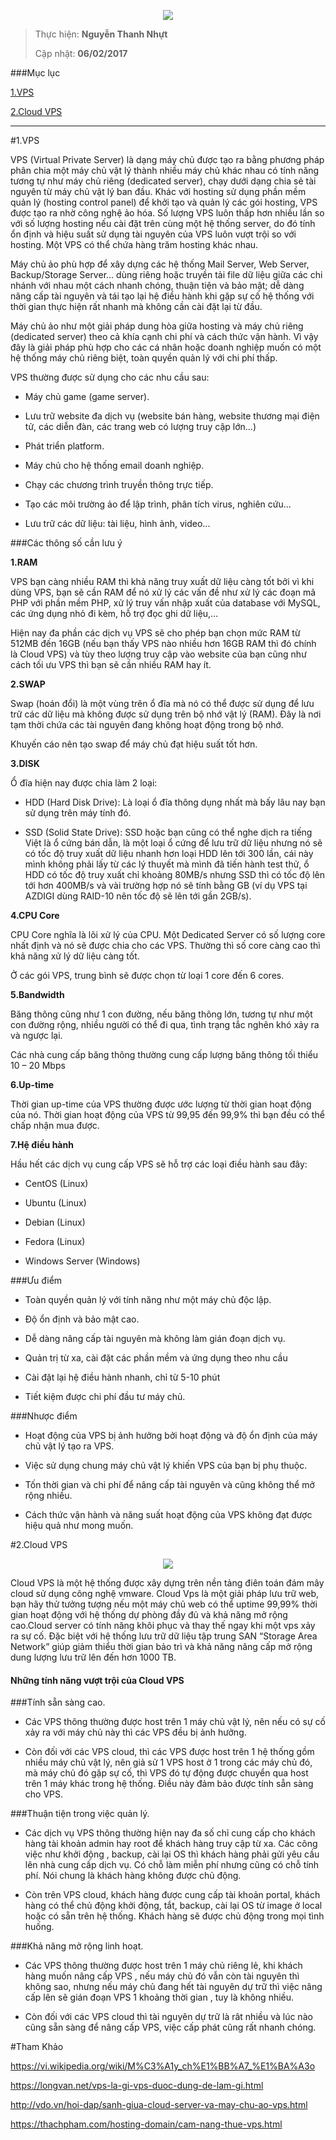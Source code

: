 <p align="center"><img src="http://thuatngu.org/wp-content/uploads/2016/08/vps-la-gi.jpg" /></p>

> 
> Thực hiện: **Nguyễn Thanh Nhựt**
> 
> Cập nhật: **06/02/2017**

###Mục lục

[1.VPS](#1)

[2.Cloud VPS](#2)


---

<a name="1"></a>
#1.VPS

VPS (Virtual Private Server) là dạng máy chủ được tạo ra bằng phương pháp phân chia một máy chủ vật lý thành nhiều máy chủ khác nhau có tính năng tương tự như máy chủ riêng (dedicated server), chạy dưới dạng chia sẻ tài nguyên từ máy chủ vật lý ban đầu. Khác với hosting sử dụng phần mềm quản lý (hosting control panel) để khởi tạo và quản lý các gói hosting, VPS được tạo ra nhờ công nghệ ảo hóa. Số lượng VPS luôn thấp hơn nhiều lần so với số lượng hosting nếu cài đặt trên cùng một hệ thống server, do đó tính ổn định và hiệu suất sử dụng tài nguyên của VPS luôn vượt trội so với hosting. Một VPS có thể chứa hàng trăm hosting khác nhau.

Máy chủ ảo phù hợp để xây dựng các hệ thống Mail Server, Web Server, Backup/Storage Server... dùng riêng hoặc truyền tải file dữ liệu giữa các chi nhánh với nhau một cách nhanh chóng, thuận tiện và bảo mật; dễ dàng nâng cấp tài nguyên và tái tạo lại hệ điều hành khi gặp sự cố hệ thống với thời gian thực hiện rất nhanh mà không cần cài đặt lại từ đầu.

Máy chủ ảo như một giải pháp dung hòa giữa hosting và máy chủ riêng (dedicated server) theo cả khía cạnh chi phí và cách thức vận hành. Vì vậy đây là giải pháp phù hợp cho các cá nhân hoặc doanh nghiệp muốn có một hệ thống máy chủ riêng biệt, toàn quyền quản lý với chi phí thấp.

 VPS thường được sử dụng cho các nhu cầu sau:

- Máy chủ game (game server).

- Lưu trữ website đa dịch vụ (website bán hàng, website thương mại điện tử, các diễn đàn, các trang web có lượng truy cập lớn...)

- Phát triển platform.

- Máy chủ cho hệ thống email doanh nghiệp.

- Chạy các chương trình truyền thông trực tiếp.

- Tạo các môi trường ảo để lập trình, phân tích virus, nghiên cứu...

- Lưu trữ các dữ liệu: tài liệu, hình ảnh, video...

###Các thông số cần lưu ý

**1.RAM**

 VPS bạn càng nhiều RAM thì khả năng truy xuất dữ liệu càng tốt bởi vì khi dùng VPS, bạn sẽ cần RAM để nó xử lý các vấn đề như xử lý các đoạn mã PHP với phần mềm PHP, xử lý truy vấn nhập xuất của database với MySQL, các ứng dụng nhỏ đi kèm, hỗ trợ đọc ghi dữ liệu,…

Hiện nay đa phần các dịch vụ VPS sẽ cho phép bạn chọn mức RAM từ 512MB đến 16GB (nếu bạn thấy VPS nào nhiều hơn 16GB RAM thì đó chính là Cloud VPS) và tùy theo lượng truy cập vào website của bạn cũng như cách tối ưu VPS thì bạn sẽ cần nhiều RAM hay ít.

**2.SWAP**

Swap (hoán đổi) là một vùng trên ổ đĩa mà nó có thể được sử dụng để lưu trữ các dữ liệu mà không được sử dụng trên bộ nhớ vật lý (RAM). Đây là nơi tạm thời chứa các tài nguyên đang không hoạt động trong bộ nhớ.

Khuyến cáo nên tạo swap để máy chủ đạt hiệu suất tốt hơn.

**3.DISK**

Ổ đĩa hiện nay được chia làm 2 loại:

- HDD (Hard Disk Drive): Là loại ổ đĩa thông dụng nhất mà bấy lâu nay bạn sử dụng trên máy tính đó.

- SSD (Solid State Drive): SSD hoặc bạn cũng có thể nghe dịch ra tiếng Việt là ổ cứng bán dẫn, là một loại ổ cứng để lưu trữ dữ liệu nhưng nó sẽ có tốc độ truy xuất dữ liệu nhanh hơn loại HDD lên tới 300 lần, cái này mình không phải lấy từ các lý thuyết mà mình đã tiến hành test thử, ổ HDD có tốc độ truy xuất chỉ khoảng 80MB/s nhưng SSD thì có tốc độ lên tới hơn 400MB/s và vài trường hợp nó sẽ tính bằng GB (ví dụ VPS tại AZDIGI dùng RAID-10 nên tốc độ sẽ lên tới gần 2GB/s).

**4.CPU Core**

CPU Core nghĩa là lõi xử lý của CPU. Một Dedicated Server có số lượng core nhất định và nó sẽ được chia cho các VPS. Thường thì số core càng cao thì khả năng xử lý dữ liệu càng tốt.

Ở các gói VPS, trung bình sẽ được chọn từ loại 1 core đến 6 cores.

**5.Bandwidth**

Băng thông cũng như 1 con đường, nếu băng thông lớn, tương tự như một con đường rộng, nhiều người có thể đi qua, tình trạng tắc nghẽn khó xảy ra và ngược lại.

Các nhà cung cấp băng thông thường cung cấp lượng băng thông tối thiểu 10 – 20 Mbps

**6.Up-time**

Thời gian up-time của VPS thường được ước lượng từ thời gian hoạt động của nó. Thời gian hoạt động của VPS từ 99,95 đến 99,9% thì bạn đều có thể chấp nhận mua được.

**7.Hệ điều hành**

Hầu hết các dịch vụ cung cấp VPS sẽ hỗ trợ các loại điều hành sau đây:

- CentOS (Linux)

- Ubuntu (Linux)

- Debian (Linux)
- Fedora (Linux)

- Windows Server (Windows)

###Ưu điểm


- Toàn quyền quản lý với tính năng như một máy chủ độc lập.

- Độ ổn định và bảo mật cao.

- Dễ dàng nâng cấp tài nguyên mà không làm gián đoạn dịch vụ.

- Quản trị từ xa, cài đặt các phần mềm và ứng dụng theo nhu cầu

- Cài đặt lại hệ điều hành nhanh, chỉ từ 5-10 phút

- Tiết kiệm được chi phí đầu tư máy chủ.

###Nhược điểm

- Hoạt động của VPS bị ảnh hưởng bởi hoạt động và độ ổn định của máy chủ vật lý tạo ra VPS.

-  Việc sử dụng chung máy chủ vật lý khiến VPS của bạn bị phụ thuộc.

-  Tốn thời gian và chi phí để nâng cấp tài nguyên và cũng không thể mở rộng nhiều.

-  Cách thức vận hành và năng suất hoạt động của VPS không đạt được hiệu quả như mong muốn.

<a name="2"></a>
#2.Cloud VPS

<p align="center"><img src="http://hostuserver.com/image/cloudvps.jpg" /></p>

Cloud VPS là một hệ thống được xây dựng trên nền tảng điên toán đám mây cloud sử dụng công nghệ vmware. Cloud Vps là một giải pháp lưu trữ web, bạn hãy thử tưởng tượng nếu một máy chủ web có thể uptime 99,99% thời gian hoạt động với hệ thống dự phòng đầy đủ và khả năng mở rộng cao.Cloud server có tính năng khôi phục và thay thế ngay khi một vps xảy ra sự cố. Đặc biệt với hệ thống lưu trữ dữ liệu tập trung SAN “Storage Area Network” giúp giảm thiểu thời gian bảo trì và khả năng nâng cấp mở rộng dung lượng lưu trữ lên đến hơn 1000 TB.


#### Những tính năng vượt trội của Cloud VPS

###Tính sẵn sàng cao.​

- Các VPS thông thường được host trên 1 máy chủ vật lý, nên nếu có sự cố xảy ra với máy chủ này thì các VPS đều bị ảnh hưởng.

- Còn đối với các VPS cloud, thì các VPS được host trên 1 hệ thống gồm nhiều máy chủ vật lý, nên giả sử 1 VPS  host ở 1 trong các máy chủ đó, mà máy chủ đó gặp sự cố, thì VPS đó tự động được chuyển qua host trên 1 máy khác trong hệ thống. Điều này đảm bảo được tính sẵn sàng cho VPS.

###Thuận tiện trong việc quản lý.​

- Các dịch vụ VPS thông thường hiện nay đa số chỉ cung cấp cho khách hàng tài khoản admin hay root để khách hàng truy cập từ xa. Các công việc như khởi động , backup, cài lại OS thì khách hàng phải gửi yêu cầu lên nhà cung cấp dịch vụ. Có chỗ làm miễn phí nhưng cũng có chỗ tính phí. Nói chung là khách hàng không được chủ động.

- Còn trên VPS cloud, khách hàng được cung cấp tài khoản portal, khách hàng có thể chủ động khởi động, tắt, backup, cài lại OS từ image ở local hoặc có sẵn trên hệ thống. Khách hàng sẽ được chủ động trong mọi tình huống.

###Khả năng mở rộng linh hoạt.​

- Các VPS thông thường được host trên 1 máy chủ riêng lẻ, khi khách hàng muốn nâng cấp VPS , nếu máy chủ đó vẫn còn tài nguyên thì không sao, nhưng nếu máy chủ đang hết tài nguyên dự trữ thì việc nâng cấp lên sẽ gián đoạn VPS 1 khoảng thời gian , tuy là không nhiều.

- Còn đối với các VPS cloud thì tài nguyên dự trữ là rât nhiều và lúc nào cũng sẵn sàng để nâng cấp VPS, việc cấp phát cũng rất nhanh chóng.

#Tham Khảo

https://vi.wikipedia.org/wiki/M%C3%A1y_ch%E1%BB%A7_%E1%BA%A3o

https://longvan.net/vps-la-gi-vps-duoc-dung-de-lam-gi.html

http://vdo.vn/hoi-dap/sanh-giua-cloud-server-va-may-chu-ao-vps.html

https://thachpham.com/hosting-domain/cam-nang-thue-vps.html

